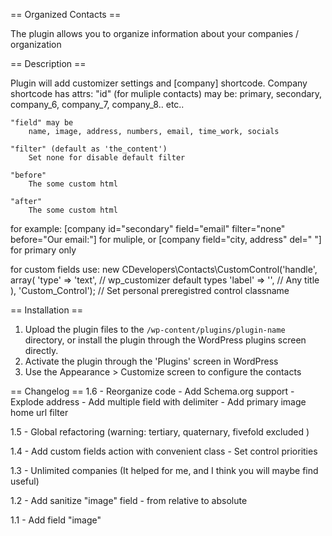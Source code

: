 == Organized Contacts ==

The plugin allows you to organize information about your companies / organization

== Description ==

Plugin will add customizer settings and [company] shortcode.
Company shortcode has attrs:
    "id" (for muliple contacts) may be:
        primary, secondary, company_6, company_7, company_8.. etc..

    "field" may be
        name, image, address, numbers, email, time_work, socials

    "filter" (default as 'the_content')
        Set none for disable default filter

    "before"
        The some custom html

    "after"
        The some custom html

for example:
    [company id="secondary" field="email" filter="none" before="<span class='label'>Our email:</span>"]
        for muliple, or
    [company field="city, address" del=" "]
        for primary only

for custom fields use:
    new CDevelopers\Contacts\CustomControl('handle', array(
        'type'  => 'text', // wp_customizer default types
        'label' => '',     // Any title
    ),
    'Custom_Control'); // Set personal preregistred control classname

== Installation ==

1. Upload the plugin files to the `/wp-content/plugins/plugin-name` directory, or install the plugin through the WordPress plugins screen directly.
2. Activate the plugin through the 'Plugins' screen in WordPress
3. Use the Appearance > Customize screen to configure the contacts

== Changelog ==
1.6
    - Reorganize code
    - Add Schema.org support
    - Explode address
    - Add multiple field with delimiter
    - Add primary image home url filter

1.5
    - Global refactoring (warning: tertiary, quaternary, fivefold excluded )

1.4
    - Add custom fields action with сonvenient class
    - Set control priorities

1.3
    - Unlimited companies (It helped for me, and I think you will maybe find useful)

1.2
    - Add sanitize "image" field - from relative to absolute

1.1
    - Add field "image"
